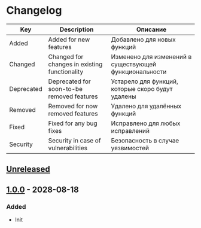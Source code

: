 # Changelog

| Key           | Description                                   | Описание
|---            |---                                            |---
| Added         | Added for new features                        | Добавлено для новых функций
| Changed       | Changed for changes in existing functionality | Изменено для изменений в существующей функциональности
| Deprecated    | Deprecated for soon-to-be removed features    | Устарело для функций, которые скоро будут удалены
| Removed       | Removed for now removed features              | Удалено для удалённых функций
| Fixed         | Fixed for any bug fixes                       | Исправлено для любых исправлений
| Security      | Security in case of vulnerabilities           | Безопасность в случае уязвимостей


## [Unreleased](../../../compare/1.0.0...HEAD)

## [1.0.0](../../../releases/tag/1.0.0) - 2028-08-18
### Added
- Init
